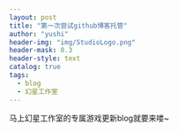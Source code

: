 ```yaml
---
layout: post
title: "第一次尝试github博客托管"
author: "yushi"
header-img: "img/StudioLogo.png"
header-mask: 0.3
header-style: text
catalog: true
tags:
  - blog
  - 幻星工作室
---
```


马上幻星工作室的专属游戏更新blog就要来喽~
